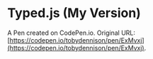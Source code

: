 # Typed.js (My Version)

A Pen created on CodePen.io. Original URL: [https://codepen.io/tobydennison/pen/ExMvxj](https://codepen.io/tobydennison/pen/ExMvxj).

